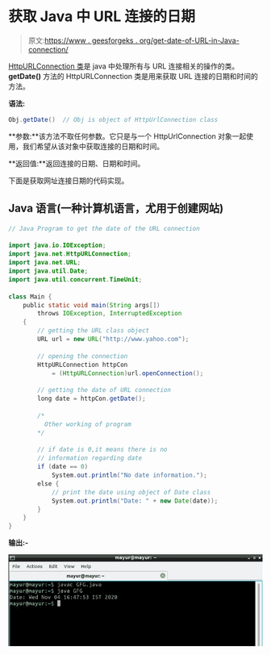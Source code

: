 # 获取 Java 中 URL 连接的日期

> 原文:[https://www . geesforgeks . org/get-date-of-URL-in-Java-connection/](https://www.geeksforgeeks.org/getting-the-date-of-url-connection-in-java/)

[HttpURLConnection 类](https://www.geeksforgeeks.org/java-net-httpurlconnection-class-java/)是 java 中处理所有与 URL 连接相关的操作的类。 **getDate()** 方法的 HttpURLConnection 类是用来获取 URL 连接的日期和时间的方法。

**语法:**

```java
Obj.getDate()  // Obj is object of HttpUrlConnection class
```

**参数:**该方法不取任何参数。它只是与一个 HttpUrlConnection 对象一起使用，我们希望从该对象中获取连接的日期和时间。

**返回值:**返回连接的日期、日期和时间。

下面是获取网址连接日期的代码实现。

## Java 语言(一种计算机语言，尤用于创建网站)

```java
// Java Program to get the date of the URL connection

import java.io.IOException;
import java.net.HttpURLConnection;
import java.net.URL;
import java.util.Date;
import java.util.concurrent.TimeUnit;

class Main {
    public static void main(String args[])
        throws IOException, InterruptedException
    {
        // getting the URL class object
        URL url = new URL("http://www.yahoo.com");

        // opening the connection
        HttpURLConnection httpCon
            = (HttpURLConnection)url.openConnection();

        // getting the date of URL connection
        long date = httpCon.getDate();

        /*
          Other working of program
        */

        // if date is 0,it means there is no 
        // information regarding date
        if (date == 0)
            System.out.println("No date information.");
        else {
            // print the date using object of Date class
            System.out.println("Date: " + new Date(date));
        }
    }
}
```

**输出:-**

![](img/8045323a1e9692aac5ba2a14481b3318.png)